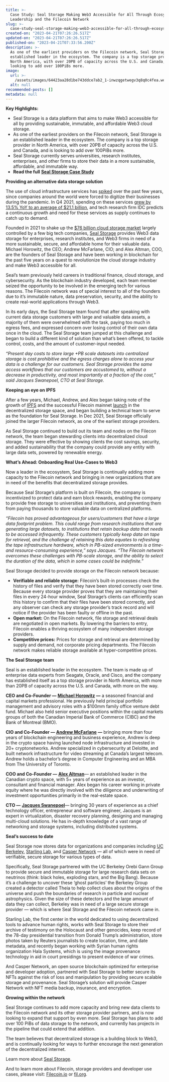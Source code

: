 ```yaml
---
title: >-
  Case Study: Seal Storage Making Web3 Accessible for All Through Ecosystem
  Leadership and the Filecoin Network
slug: >-
  case-study-seal-storage-making-web3-accessible-for-all-through-ecosystem-leadership-and-the-filecoin-network-1
created-on: "2023-04-21T07:26:26.517Z"
updated-on: "2023-04-21T07:26:26.517Z"
published-on: "2023-04-21T07:33:56.200Z"
description: >-
  As one of the earliest providers on the Filecoin network, Seal Storage is an
  established leader in the ecosystem. The company is a top storage provider in
  North America, with over 20PB of capacity across the U.S. and Canada, and is
  looking to add over 100PiBs more.
image:
  url: >-
    /assets/images/64423aa28d1be743ddce7ab2_1-inwzqgetwegv3q8q0c4fea.webp
  alt: null
recommended-posts: []
metadata: null
---
```


**Key Highlights:**

- Seal Storage is a data platform that aims to make Web3 accessible for all by providing sustainable, immutable, and affordable Web3 cloud storage.
- As one of the earliest providers on the Filecoin network, Seal Storage is an established leader in the ecosystem. The company is a top storage provider in North America, with over 20PB of capacity across the U.S. and Canada, and is looking to add over 100PiBs more.
- Seal Storage currently serves universities, research institutes, enterprises, and other firms to store their data in a more sustainable, affordable, and immutable way.
- **Read the full** [**Seal Storage Case Study**](https://fil-foundation.on.fleek.co/hosting/FF-CaseStudy-SealStorage.pdf)

**Providing an alternative data storage solution**

The use of cloud infrastructure services has [spiked](https://www.idc.com/getdoc.jsp?containerId=IDC_P31615) over the past few years, since companies around the world were forced to digitize their businesses during the pandemic. In Q4 2021, spending on these services [grew by 13.5% YoY to an average of $21.1 billion](https://www.idc.com/getdoc.jsp?containerId=prUS48998722), and tech research firm IDC predicts a continuous growth and need for these services as supply continues to catch up to demand.

Founded in 2021 to shake up the [$76 billion cloud storage market](https://www.fortunebusinessinsights.com/cloud-storage-market-102773) largely controlled by a few big tech companies, [Seal Storage](https://www.sealstorage.io/) provides Web3 data storage for enterprises, research institutes, and Web3 firms in need of a more sustainable, secure, and affordable home for their valuable data. Michael Horowitz, the CEO; Andrew McFarlane, CIO; and Alex Altman, COO, are the founders of Seal Storage and have been working in blockchain for the past five years on a quest to revolutionize the cloud storage industry and make Web3 accessible for all.

Seal’s team previously held careers in traditional finance, cloud storage, and cybersecurity. As the blockchain industry developed, each team member seized the opportunity to be involved in the emerging tech for various reasons. The Filecoin network was of special interest to all of the founders due to it’s immutable nature, data preservation, security, and the ability to create real-world applications through Web3.

In its early days, the Seal Storage team found that after speaking with current data storage customers with large and valuable data assets, a majority of them were overwhelmed with the task, paying too much in egress fees, and expressed concern over losing control of their own data once in the cloud. The Seal Storage team jumped at this challenge and began to build a different kind of solution than what’s been offered, to tackle control, costs, and the amount of customer-input needed.

_“Present day costs to store large +PB scale datasets into centralized storage is cost prohibitive and the egress charges alone to access your data is a challenge for our customers. Seal Storage provides the same access workflows that our customers are accustomed to, without a decrease in productivity, and most importantly at a fraction of the cost,” said Jacques Swanepoel, CTO at Seal Storage._

**Keeping an eye on IPFS**

After a few years, Michael, Andrew, and Alex began taking note of the growth of [IPFS](https://ipfs.tech/) and the successful Filecoin mainnet [launch](https://filecoin.io/blog/posts/filecoin-mainnet-is-live/) in the decentralized storage space, and began building a technical team to serve as the foundation for Seal Storage. In Dec 2021, Seal Storage officially joined the larger Filecoin network, as one of the earliest storage providers.

As Seal Storage continued to build out its team and nodes on the Filecon network, the team began stewarding clients into decentralized cloud storage. They were effective by showing clients the cost savings, security, and added sustainability that the company could provide any entity with large data sets, powered by renewable energy.

**What’s Ahead: Onboarding Real Use-Cases to Web3**

Now a leader in the ecosystem, Seal Storage is continually adding more capacity to the Filecoin network and bringing in new organizations that are in need of the benefits that decentralized storage provides.

Because Seal Storage’s platform is built on Filecoin, the company is incentivized to protect data and earn block rewards, enabling the company to provide free storage to universities and institutions, and preventing them from paying thousands to store valuable data on centralized platforms.

_“Filecoin has proved advantageous for users/customers that have a large data footprint problem. This could range from research institutions that are generating large datasets, to institutions that retain backup data that needs to be accessed infrequently. These customers typically keep data on tape for retrieval, and the challenge of retaining this data equates to refreshing the tape infrastructure hardware, which in PB-sized environments is a time- and resource-consuming experience,” says Jacques. “The Filecoin network overcomes these challenges with PB-scale storage, and the ability to select the duration of the data, which in some cases could be indefinite.”_

Seal Storage decided to provide storage on the Filecoin network because:

- **Verifiable and reliable storage:** Filecoin’s built-in processes check the history of files and verify that they have been stored correctly over time. Because every storage provider proves that they are maintaining their files in every 24-hour window, Seal Storage’s clients can efficiently scan this history to confirm that their files have been stored correctly, and any observer can check any storage provider’s track record and will notice if the provider has been faulty or offline in the past.
- **Open market:** On the Filecoin network, file storage and retrieval deals are negotiated in open markets. By lowering the barriers to entry, Filecoin enables a thriving ecosystem of many independent storage providers.
- **Competitive prices:** Prices for storage and retrieval are determined by supply and demand, not corporate pricing departments. The Filecoin network makes reliable storage available at hyper-competitive prices.

**The Seal Storage team**

Seal is an established leader in the ecosystem. The team is made up of enterprise data experts from Seagate, Oracle, and Cisco, and the company has established itself as a top storage provider in North America, with more than 20PB of capacity across the U.S. and Canada, with more on the way.

**CEO and Co-Founder —** [**Michael Horowitz**](https://www.linkedin.com/in/michael-horowitz-870aa036/) **—** a seasoned financial and capital markets professional. He previously held principal portfolio management and advisory roles with a $100mm family office venture debt fund. Michael also held senior executive positions within the capital markets groups of both the Canadian Imperial Bank of Commerce (CIBC) and the Bank of Montreal (BMO).

**CIO and Co-Founder —** [**Andrew McFarlane**](https://www.linkedin.com/in/mcfarlaneandrew/) **—** bringing more than four years of blockchain engineering and business experience, Andrew is deep in the crypto space having launched node infrastructure and invested in 20+ cryptonetworks. Andrew specialized in cybersecurity at Deloitte, and built network infrastructure for video streaming at Canada’s largest telecom. Andrew holds a bachelor’s degree in Computer Engineering and an MBA from The University of Toronto.

**COO and Co-Founder —** [**Alex Altman**](https://www.linkedin.com/in/alex-altman-1b9499134/)— an established leader in the Canadian crypto space, with 5+ years of experience as an investor, consultant and financial manager. Alex began his career working in private equity where he was directly involved with the diligence and underwriting of investment opportunities primarily in the real-estate space.

**CTO —** [**Jacques Swanepoel**](https://www.linkedin.com/in/jacques-swanepoel/)— bringing 30 years of experience as a chief technology officer, entrepreneur and software engineer, Jacques is an expert in virtualization, disaster recovery planning, designing and managing multi-cloud solutions. He has in-depth knowledge of a vast range of networking and storage systems, including distributed systems.

**Seal’s success to date**

Seal Storage now stores data for organizations and companies including [UC Berkeley](https://www.newswire.ca/news-releases/uc-berkeley-engages-seal-storage-web3-technology-to-advance-innovative-neutrino-physics-research-883282087.html), [Starling Lab,](https://www.starlinglab.org/) and [Casper Network](https://casperlabs.io/) — all of which were in need of verifiable, secure storage for various types of data.

Specifically, Seal Storage partnered with the UC Berkeley Orebi Gann Group to provide secure and immutable storage for large research data sets on neutrinos (think: black holes, exploding stars, and the Big Bang). Because it’s a challenge to uncover these ‘ghost particles’ the Berkeley Group created a detector called Theia to help collect clues about the origins of the universe and push the boundaries of research in particle and nuclear astrophysics. Given the size of these detectors and the large amount of data they can collect, Berkeley was in need of a large secure storage provider — which is where Seal Storage and the Filecoin network came in.

Starling Lab, the first center in the world dedicated to using decentralized tools to advance human rights, works with Seal Storage to store their archive of testimony on the Holocaust and other genocides, keep record of the 78-day presidential transition from Donald Trump’s administration, store photos taken by Reuters journalists to create location, time, and date metadata, and recently began working with Syrian human rights organization Hala Systems, which is using the image provenance technology in aid in court presidings to present evidence of war crimes.

And Casper Network, an open source blockchain optimized for enterprise and developer adoption, partnered with Seal Storage to better secure its NFTs against the risk of loss and manipulation by providing secure scalable storage and provenance. Seal Storage’s solution will provide Casper Network with NFT media backup, insurance, and encryption.

**Growing within the network**

Seal Storage continues to add more capacity and bring new data clients to the Filecoin network and its other storage provider partners, and is now looking to expand that support by even more. Seal Storage has plans to add over 100 PiBs of data storage to the network, and currently has projects in the pipeline that could extend that addition.

The team believes that decentralized storage is a building block to Web3, and is continually looking for ways to further encourage the next generation of the decentralized internet.

Learn more about [Seal Storage](https://www.sealstorage.io/).

And to learn more about Filecoin, storage providers and developer use cases, please visit: [Filecoin.io](https://filecoin.io/) or [fil.org](https://fil.org/).
